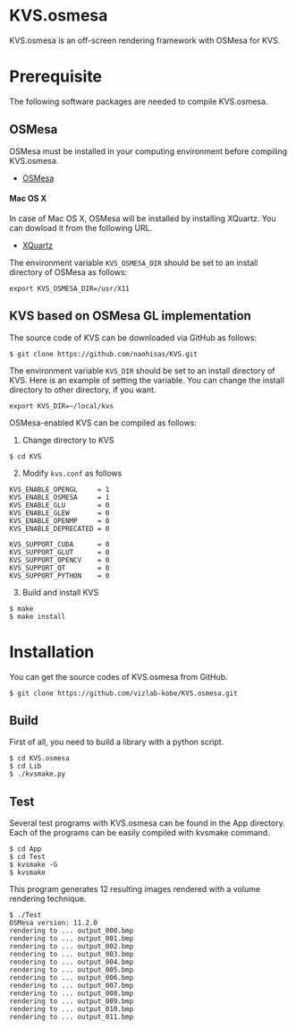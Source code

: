 KVS.osmesa
===
KVS.osmesa is an off-screen rendering framework with OSMesa for KVS.

# Prerequisite
The following software packages are needed to compile KVS.osmesa.

## OSMesa
OSMesa must be installed in your computing environment before compiling KVS.osmesa.

- [OSMesa](https://www.mesa3d.org/osmesa.html)

#### Mac OS X
In case of Mac OS X, OSMesa will be installed by installing XQuartz. You can dowload it from the following URL.

- [XQuartz](https://www.xquartz.org)

The environment variable ```KVS_OSMESA_DIR``` should be set to an install directory of OSMesa as follows:

```
export KVS_OSMESA_DIR=/usr/X11
```

## KVS based on OSMesa GL implementation
The source code of KVS can be downloaded via GitHub as follows:

```
$ git clone https://github.com/naohisas/KVS.git
```

The environment variable ```KVS_DIR``` should be set to an install directory of KVS. Here is an example of setting the variable. You can change the install directory to other directory, if you want.

```
export KVS_DIR=~/local/kvs
```

OSMesa-enabled KVS can be compiled as follows:

1. Change directory to KVS
```
$ cd KVS
```

2. Modify ```kvs.conf``` as follows
```
KVS_ENABLE_OPENGL     = 1
KVS_ENABLE_OSMESA     = 1
KVS_ENABLE_GLU        = 0
KVS_ENABLE_GLEW       = 0
KVS_ENABLE_OPENMP     = 0
KVS_ENABLE_DEPRECATED = 0

KVS_SUPPORT_CUDA      = 0
KVS_SUPPORT_GLUT      = 0
KVS_SUPPORT_OPENCV    = 0
KVS_SUPPORT_QT        = 0
KVS_SUPPORT_PYTHON    = 0
```

3. Build and install KVS
```
$ make
$ make install
```

# Installation
You can get the source codes of KVS.osmesa from GitHub.
```
$ git clone https://github.com/vizlab-kobe/KVS.osmesa.git
```

## Build
First of all, you need to build a library with a python script.
```
$ cd KVS.osmesa
$ cd Lib
$ ./kvsmake.py
```

## Test
Several test programs with KVS.osmesa can be found in the App directory. Each of the programs can be easily compiled with kvsmake command.
```
$ cd App
$ cd Test
$ kvsmake -G
$ kvsmake
```

This program generates 12 resulting images rendered with a volume rendering technique.
```
$ ./Test
OSMesa version: 11.2.0
rendering to ... output_000.bmp
rendering to ... output_001.bmp
rendering to ... output_002.bmp
rendering to ... output_003.bmp
rendering to ... output_004.bmp
rendering to ... output_005.bmp
rendering to ... output_006.bmp
rendering to ... output_007.bmp
rendering to ... output_008.bmp
rendering to ... output_009.bmp
rendering to ... output_010.bmp
rendering to ... output_011.bmp
```
